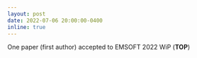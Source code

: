 ```yaml
---
layout: post
date: 2022-07-06 20:00:00-0400
inline: true
---
```


One paper (first author) accepted to EMSOFT 2022 WiP (**TOP**)